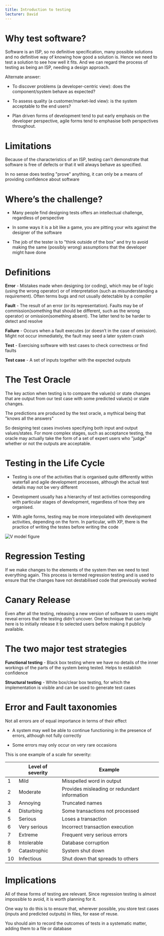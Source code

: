 ```yaml
---
title: Introduction to testing
lecturer: David
---
```


# Why test software?

Software is an ISP, so no definitive specification, many possible
solutions and no definitive way of knowing how good a solution is. Hence
we need to test a solution to see how well it fits. And we can regard
the process of testing as being an ISP, needing a design approach.

Alternate answer:

-   To discover problems (a developer-centric view): does the
    component/system behave as expected?

-   To assess quality (a customer/market-led view): is the system
    acceptable to the end users?

-   Plan driven forms of development tend to put early emphasis on the
    developer perspective, agile forms tend to emphasise both
    perspectives throughout.

# Limitations

Because of the characteristics of an ISP, testing can’t demonstrate that
software is free of defects or that it will always behave as specified.

In no sense does testing "prove" anything, it can only be a means of
providing confidence about software

# Where’s the challenge?

-   Many people find designing tests offers an intellectual challenge,
    regardless of perspective

-   In some ways it is a bit like a game, you are pitting your wits
    against the designer of the software

-   The job of the tester is to "think outside of the box" and try to
    avoid making the same (possibly wrong) assumptions that the
    developer might have done

# Definitions

**Error** - Mistakes made when designing (or coding), which may be of
logic (using the wrong operator) or of interpretation (such as
misunderstanding a requirement). Often terms bugs and not usually
detectable by a compiler

**Fault** - The result of an error (or its representation). Faults may
be of commission(something that should be different, such as the wrong
operator) or omission(something absent). The latter tend to be harder to
detect and resolve

**Failure** - Occurs when a fault executes (or doesn’t in the case of
omission). Might not occur immediately, the fault may seed a later
system crash

**Test** - Exercising software with test cases to check correctness or
find faults

**Test case** - A set of inputs together with the expected outputs

# The Test Oracle

The key action when testing is to compare the value(s) or state changes
that are output from our test case with some predicted value(s) or state
changes.

The predictions are produced by the test oracle, a mythical being that
"knows all the answers"

So designing test cases involves specifying both input and output
values/states. For more complex stages, such as acceptance testing, the
oracle may actually take the form of a set of expert users who "judge"
whether or not the outputs are acceptable.

# Testing in the Life Cycle

-   Testing is one of the activities that is organised quite differently
    within waterfall and agile development processes, although the
    actual test details may not be very different

-   Development usually has a hierarchy of test activities corresponding
    with particular stages of development, regardless of how they are
    organised.

-   With agile forms, testing may be more interpolated with development
    activities, depending on the form. In particular, with XP, there is
    the practice of writing the testes before writing the code

![V model figure](/img/Year_2/Software_Engineering/Testing/Introduction/v-model.webp)

# Regression Testing

If we make changes to the elements of the system then we need to test
everything again. This process is termed regression testing and is used
to ensure that the changes have not destabilised code that previously
worked

# Canary Release

Even after all the testing, releasing a new version of software to users
might reveal errors that the testing didn’t uncover. One technique that
can help here is to initially release it to selected users before making
it publicly available.

# The two major test strategies

**Functional testing** - Black box testing where we have no details of
the inner workings of the parts of the system being tested. Helps to
establish confidence

**Structural testing** - White box/clear box testing, for which the
implementation is visible and can be used to generate test cases

# Error and Fault taxonomies

Not all errors are of equal importance in terms of their effect

-   A system may well be able to continue functioning in the presence of
    errors, although not fully correctly

-   Some errors may only occur on very rare occasions

This is one example of a scale for severity:

|     | Level of severity | Example                                      |
| --- | ----------------- | -------------------------------------------- |
| 1   | Mild              | Misspelled word in output                    |
| 2   | Moderate          | Provides misleading or redundant information |
| 3   | Annoying          | Truncated names                              |
| 4   | Disturbing        | Some transactions not processed              |
| 5   | Serious           | Loses a transaction                          |
| 6   | Very serious      | Incorrect transaction execution              |
| 7   | Extreme           | Frequent very serious errors                 |
| 8   | Intolerable       | Database corruption                          |
| 9   | Catastrophic      | System shut down                             |
| 10  | Infectious        | Shut down that spreads to others             |

# Implications

All of these forms of testing are relevant. Since regression testing is
almost impossible to avoid, it is worth planning for it.

One way to do this is to ensure that, wherever possible, you store test
cases (inputs and predicted outputs) in files, for ease of reuse.

You should aim to record the outcomes of tests in a systematic matter,
adding them to a file or database
